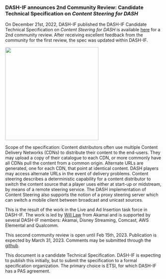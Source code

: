 ### DASH-IF announces 2nd Community Review: Candidate Technical Specification on _Content Steering for DASH_

On December 21st, 2022, DASH-IF published the DASH-IF Candidate Technical Specification on _Content Steering for DASH_ is available [here](https://dashif.org/guidelines/others#dash-if-candidate-technical-specification-content-steering-for-dash) for a 2nd community review. After receiving excellent feedback from the community for the first review, the spec was updated within DASH-IF. 

<a href="https://dash-industry-forum.github.io/docs/IOP-Guidelines/DASH-IF-CTS-00XX-Content-Steering-2nd-Community-Review-0.9.6.pdf" target="_blank" rel="noopener noreferrer"><img height="300px"  src="https://dashif.org/img/content-steering.png" alt="" /></a>

Scope of the specification: Content distributors often use multiple Content Delivery Networks (CDNs) to distribute their content to the end-users. They may upload a copy of their catalogue to each CDN, or more commonly have all CDNs pull the content from a common origin. Alternate URLs are generated, one for each CDN, that point at identical content. DASH players may access alternate URLs in the event of delivery problems. Content steering describes a deterministic capability for a content distributor to switch the content source that a player uses either at start-up or midstream, by means of a remote steering service. The DASH implementation of Content Steering also supports the notion of a proxy steering server which can switch a mobile client between broadcast and unicast sources.

This is the result of the work in the Live and Ad Insertion task force in DASH-IF. The work is led by [Will Law](https://www.linkedin.com/in/wilaw/) from Akamai and is supported by several DASH-IF members: Akamai, Disney Streaming, Comcast, AWS Elemental and Qualcomm. 

This second community review is open until Feb 15th, 2023. Publication is expected by March 31, 2023. Comments may be submitted through the [github](https://github.com/Dash-Industry-Forum/Content-Steering/issues).

This document is a candidate Technical Specification. DASH-IF is expecting to publish this initially, but to submit the specification to a formal specification organization. The primary choice is ETSI, for which DASH-IF has a PAS agreement.
